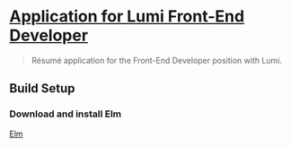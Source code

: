 # [Application for Lumi Front-End Developer](https://angelo-hello-lumi.surge.sh)

> Résumé application for the Front-End Developer position with Lumi.

## Build Setup

### Download and install Elm
[Elm](https://guide.elm-lang.org/install.html)
